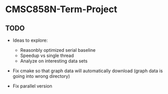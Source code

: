 # CMSC858N-Term-Project

## TODO
- Ideas to explore:
	- Reasonbly optimized serial baseline
	- Speedup vs single thread
	- Analyze on interesting data sets

- Fix cmake so that graph data will automatically download (graph data is going into wrong directory)
- Fix parallel version